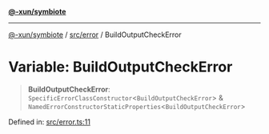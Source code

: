 [**@-xun/symbiote**](../../../README.md)

***

[@-xun/symbiote](../../../README.md) / [src/error](../README.md) / BuildOutputCheckError

# Variable: BuildOutputCheckError

> **BuildOutputCheckError**: `SpecificErrorClassConstructor`\<`BuildOutputCheckError`\> & `NamedErrorConstructorStaticProperties`\<`BuildOutputCheckError`\>

Defined in: [src/error.ts:11](https://github.com/Xunnamius/symbiote/blob/3044ba2654d63523648bf35278fa1c752d878990/src/error.ts#L11)
